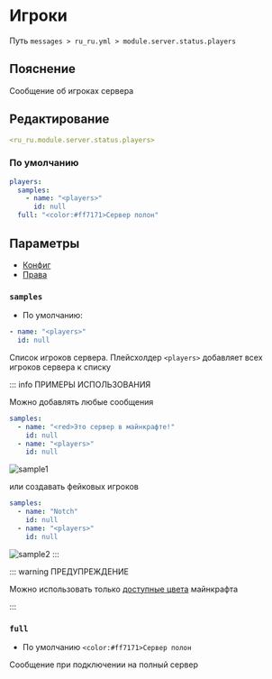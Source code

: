 # Игроки
Путь `messages > ru_ru.yml > module.server.status.players`

## Пояснение
Сообщение об игроках сервера

## Редактирование
```yaml
<ru_ru.module.server.status.players>
```

### По умолчанию
```yaml
players:
  samples:
    - name: "<players>"
      id: null
  full: "<color:#ff7171>Сервер полон"
```

## Параметры

- [Конфиг](/en/config/module/server/status/players/)
- [Права](/en/permissions/module/server/status/players/)

### `samples`
- По умолчанию:
```yaml
- name: "<players>"
  id: null
```

Список игроков сервера. Плейсхолдер `<players>` добавляет всех игроков сервера к списку

::: info ПРИМЕРЫ ИСПОЛЬЗОВАНИЯ

Можно добавлять любые сообщения
```yaml
samples:
  - name: "<red>Это сервер в майнкрафте!"
    id: null
  - name: "<players>"
    id: null
```
![sample1](/sample1.png)

или создавать фейковых игроков
```yaml
samples:
  - name: "Notch"
    id: null
  - name: "<players>"
    id: null
```
![sample2](/sample2.png)
:::

::: warning ПРЕДУПРЕЖДЕНИЕ

Можно использовать только [доступные цвета](#доступные-цвета) майнкрафта

:::

### `full`
- По умолчанию `<color:#ff7171>Сервер полон`

Сообщение при подключении на полный сервер

<!--@include: @/en/parts/color.md-->
